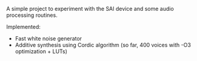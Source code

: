 A simple project to experiment with the SAI device and some audio processing routines.

Implemented:
- Fast white noise generator
- Additive synthesis using Cordic algorithm (so far, 400 voices with -O3 optimization + LUTs)